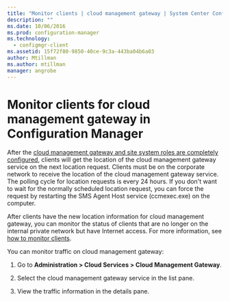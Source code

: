 ```yaml
---
title: "Monitor clients | cloud management gateway | System Center Configuration Manager"
description: ""
ms.date: 10/06/2016
ms.prod: configuration-manager
ms.technology:
  - configmgr-client
ms.assetid: 15f72f80-9850-40ce-9c3a-443ba04b6a03
author: Mtillman
ms.author: mtillman
manager: angrobe
---
```


# Monitor clients for cloud management gateway in Configuration Manager

After the [cloud management gateway and site system roles are completely configured](setup-cloud-management-gateway.md), clients will get the location of the cloud management gateway service on the next location request. Clients must be on the corporate network to receive the location of the cloud management gateway service. The polling cycle for location requests is every 24 hours. If you don't want to wait for the normally scheduled location request, you can force the request by restarting the SMS Agent Host service (ccmexec.exe) on the computer.

After clients have the new location information for cloud management gateway, you can monitor the status of clients that are no longer on the internal private network but have Internet access. For more information, see [how to monitor clients](monitor-clients.md).

You can monitor traffic on cloud management gateway:

1. Go to **Administration > Cloud Services > Cloud Management Gateway**.

2. Select the cloud management gateway service in the list pane.

3. View the traffic information in the details pane.   
